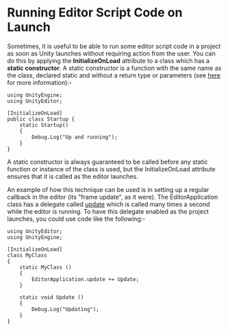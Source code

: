 Running Editor Script Code on Launch
====================================


Sometimes, it is useful to be able to run some editor script code in a project as soon as Unity launches without requiring action from the user. You can do this by applying the __InitializeOnLoad__ attribute to a class which has a **static constructor**. A static constructor is a function with the same name as the class, declared static and without a return type or parameters (see [here](http://docs.go-mono.com/index.aspx?link=ecmaspec%3a17.11) for more information):-



````
using UnityEngine;
using UnityEditor;

[InitializeOnLoad]
public class Startup {
    static Startup()
    {
        Debug.Log("Up and running");
    }
}

````

A static constructor is always guaranteed to be called before any static function or instance of the class is used, but the InitializeOnLoad attribute ensures that it is called as the editor launches.

An example of how this technique can be used is in setting up a regular callback in the editor (its "frame update", as it were). The EditorApplication class has a delegate called [update](ScriptRef:EditorApplication-update.html) which is called many times a second while the editor is running. To have this delegate enabled as the project launches, you could use code like the following:-



````
using UnityEditor;
using UnityEngine;

[InitializeOnLoad]
class MyClass
{
    static MyClass ()
    {
        EditorApplication.update += Update;
    }

    static void Update ()
    {
        Debug.Log("Updating");
    }
}

````
